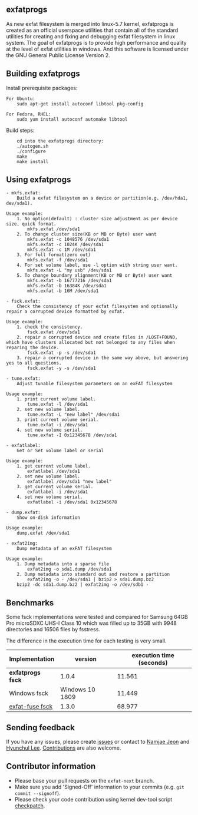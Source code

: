 
## exfatprogs
As new exfat filesystem is merged into linux-5.7 kernel, exfatprogs is
created as an official userspace utilities that contain all of the standard
utilities for creating and fixing and debugging exfat filesystem in linux
system. The goal of exfatprogs is to provide high performance and quality
at the level of exfat utilities in windows. And this software is licensed
under the GNU General Public License Version 2.

## Building exfatprogs
Install prerequisite packages:
```
For Ubuntu:
    sudo apt-get install autoconf libtool pkg-config

For Fedora, RHEL:
    sudo yum install autoconf automake libtool
```

Build steps:
```
    cd into the exfatprogs directory:
    ./autogen.sh
    ./configure
    make
    make install
```

## Using exfatprogs
```
- mkfs.exfat:
    Build a exfat filesystem on a device or partition(e.g. /dev/hda1, dev/sda1).

Usage example:
    1. No option(default) : cluster size adjustment as per device size, quick format.
        mkfs.exfat /dev/sda1
    2. To change cluster size(KB or MB or Byte) user want
        mkfs.exfat -c 1048576 /dev/sda1
        mkfs.exfat -c 1024K /dev/sda1
        mkfs.exfat -c 1M /dev/sda1
    3. For full format(zero out)
        mkfs.exfat -f /dev/sda1
    4. For set volume label, use -l option with string user want.
        mkfs.exfat -L "my usb" /dev/sda1
    5. To change boundary alignment(KB or MB or Byte) user want
        mkfs.exfat -b 16777216 /dev/sda1
        mkfs.exfat -b 16384K /dev/sda1
        mkfs.exfat -b 16M /dev/sda1

- fsck.exfat:
    Check the consistency of your exfat filesystem and optionally repair a corrupted device formatted by exfat.

Usage example:
    1. check the consistency.
        fsck.exfat /dev/sda1
    2. repair a corrupted device and create files in /LOST+FOUND, which have clusters allocated but not belonged to any files when reparing the device.
        fsck.exfat -p -s /dev/sda1
    3. repair a corrupted device in the same way above, but answering yes to all questions.
        fsck.exfat -y -s /dev/sda1

- tune.exfat:
    Adjust tunable filesystem parameters on an exFAT filesystem

Usage example:
    1. print current volume label.
        tune.exfat -l /dev/sda1
    2. set new volume label.
        tune.exfat -L "new label" /dev/sda1
    3. print current volume serial.
        tune.exfat -i /dev/sda1
    4. set new volume serial.
        tune.exfat -I 0x12345678 /dev/sda1

- exfatlabel:
    Get or Set volume label or serial

Usage example:
    1. get current volume label.
        exfatlabel /dev/sda1
    2. set new volume label.
        exfatlabel /dev/sda1 "new label"
    3. get current volume serial.
        exfatlabel -i /dev/sda1
    4. set new volume serial.
        exfatlabel -i /dev/sda1 0x12345678

- dump.exfat:
    Show on-disk information

Usage example:
    dump.exfat /dev/sda1

- exfat2img:
    Dump metadata of an exFAT filesystem

Usage example:
    1. Dump metadata into a sparse file
        exfat2img -o sda1.dump /dev/sda1
    2. Dump metadata into standard out and restore a partition
        exfat2img -o - /dev/sda1 | bzip2 > sda1.dump.bz2
	bzip2 -dc sda1.dump.bz2 | exfat2img -o /dev/sdb1 -

```

## Benchmarks

Some fsck implementations were tested and compared for Samsung 64GB Pro
microSDXC UHS-I Class 10 which was filled up to 35GB with 9948 directories
and 16506 files by fsstress.

The difference in the execution time for each testing is very small.


| Implementation       | version         | execution time (seconds) |
|----------------------|-----------------|--------------------------|
| **exfatprogs fsck**  | 1.0.4           | 11.561                   |
| Windows fsck         | Windows 10 1809 | 11.449                   |
| [exfat-fuse fsck]    | 1.3.0           | 68.977                   |

[exfat-fuse fsck]: https://github.com/relan/exfat

## Sending feedback
If you have any issues, please create [issues][1] or contact to [Namjae Jeon](mailto:linkinjeon@kernel.org) and
[Hyunchul Lee](mailto:hyc.lee@gmail.com).
[Contributions][2] are also welcome.

[1]: https://github.com/exfatprogs/exfatprogs/issues
[2]: https://github.com/exfatprogs/exfatprogs/pulls

## Contributor information
* Please base your pull requests on the `exfat-next` branch.
* Make sure you add 'Signed-Off' information to your commits (e.g. `git commit --signoff`).
* Please check your code contribution using kernel dev-tool script [checkpatch](https://docs.kernel.org/dev-tools/checkpatch.html).
